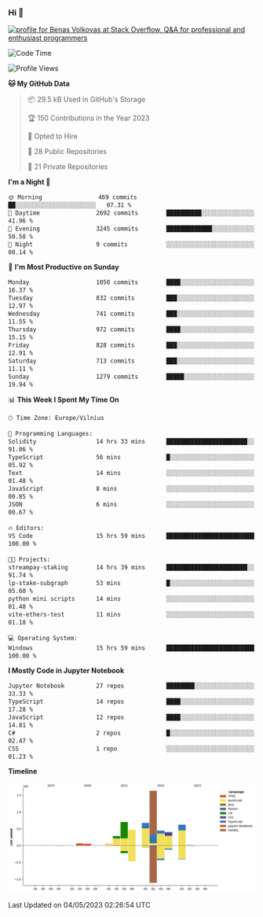 ### Hi 👋
<a href="https://stackoverflow.com/users/14954249/benas-volkovas"><img src="https://stackoverflow.com/users/flair/14954249.png?theme=dark" width="208" height="58" alt="profile for Benas Volkovas at Stack Overflow, Q&amp;A for professional and enthusiast programmers" title="profile for Benas Volkovas at Stack Overflow, Q&amp;A for professional and enthusiast programmers"></a>

<!--START_SECTION:waka-->
![Code Time](http://img.shields.io/badge/Code%20Time-1%2C425%20hrs%2018%20mins-blue)

![Profile Views](http://img.shields.io/badge/Profile%20Views-0-blue)

**🐱 My GitHub Data** 

> 📦 29.5 kB Used in GitHub's Storage 
 > 
> 🏆 150 Contributions in the Year 2023
 > 
> 💼 Opted to Hire
 > 
> 📜 28 Public Repositories 
 > 
> 🔑 21 Private Repositories 
 > 
**I'm a Night 🦉** 

```text
🌞 Morning                469 commits         ██░░░░░░░░░░░░░░░░░░░░░░░   07.31 % 
🌆 Daytime                2692 commits        ██████████░░░░░░░░░░░░░░░   41.96 % 
🌃 Evening                3245 commits        █████████████░░░░░░░░░░░░   50.58 % 
🌙 Night                  9 commits           ░░░░░░░░░░░░░░░░░░░░░░░░░   00.14 % 
```
📅 **I'm Most Productive on Sunday** 

```text
Monday                   1050 commits        ████░░░░░░░░░░░░░░░░░░░░░   16.37 % 
Tuesday                  832 commits         ███░░░░░░░░░░░░░░░░░░░░░░   12.97 % 
Wednesday                741 commits         ███░░░░░░░░░░░░░░░░░░░░░░   11.55 % 
Thursday                 972 commits         ████░░░░░░░░░░░░░░░░░░░░░   15.15 % 
Friday                   828 commits         ███░░░░░░░░░░░░░░░░░░░░░░   12.91 % 
Saturday                 713 commits         ███░░░░░░░░░░░░░░░░░░░░░░   11.11 % 
Sunday                   1279 commits        █████░░░░░░░░░░░░░░░░░░░░   19.94 % 
```


📊 **This Week I Spent My Time On** 

```text
🕑︎ Time Zone: Europe/Vilnius

💬 Programming Languages: 
Solidity                 14 hrs 33 mins      ███████████████████████░░   91.06 % 
TypeScript               56 mins             █░░░░░░░░░░░░░░░░░░░░░░░░   05.92 % 
Text                     14 mins             ░░░░░░░░░░░░░░░░░░░░░░░░░   01.48 % 
JavaScript               8 mins              ░░░░░░░░░░░░░░░░░░░░░░░░░   00.85 % 
JSON                     6 mins              ░░░░░░░░░░░░░░░░░░░░░░░░░   00.67 % 

🔥 Editors: 
VS Code                  15 hrs 59 mins      █████████████████████████   100.00 % 

🐱‍💻 Projects: 
streampay-staking        14 hrs 39 mins      ███████████████████████░░   91.74 % 
lp-stake-subgraph        53 mins             █░░░░░░░░░░░░░░░░░░░░░░░░   05.60 % 
python mini scripts      14 mins             ░░░░░░░░░░░░░░░░░░░░░░░░░   01.48 % 
vite-ethers-test         11 mins             ░░░░░░░░░░░░░░░░░░░░░░░░░   01.18 % 

💻 Operating System: 
Windows                  15 hrs 59 mins      █████████████████████████   100.00 % 
```

**I Mostly Code in Jupyter Notebook** 

```text
Jupyter Notebook         27 repos            ████████░░░░░░░░░░░░░░░░░   33.33 % 
TypeScript               14 repos            ████░░░░░░░░░░░░░░░░░░░░░   17.28 % 
JavaScript               12 repos            ████░░░░░░░░░░░░░░░░░░░░░   14.81 % 
C#                       2 repos             █░░░░░░░░░░░░░░░░░░░░░░░░   02.47 % 
CSS                      1 repo              ░░░░░░░░░░░░░░░░░░░░░░░░░   01.23 % 
```



**Timeline**

![Lines of Code chart](https://raw.githubusercontent.com/BenasVolkovas/BenasVolkovas/main/assets/bar_graph.png)


 Last Updated on 04/05/2023 02:26:54 UTC
<!--END_SECTION:waka-->
